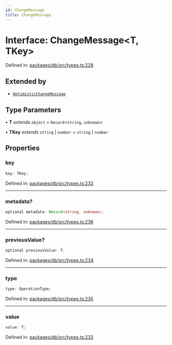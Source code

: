 ```yaml
---
id: ChangeMessage
title: ChangeMessage
---
```


<!-- DO NOT EDIT: this page is autogenerated from the type comments -->

# Interface: ChangeMessage\<T, TKey\>

Defined in: [packages/db/src/types.ts:228](https://github.com/TanStack/db/blob/main/packages/db/src/types.ts#L228)

## Extended by

- [`OptimisticChangeMessage`](../optimisticchangemessage.md)

## Type Parameters

• **T** *extends* `object` = `Record`\<`string`, `unknown`\>

• **TKey** *extends* `string` \| `number` = `string` \| `number`

## Properties

### key

```ts
key: TKey;
```

Defined in: [packages/db/src/types.ts:232](https://github.com/TanStack/db/blob/main/packages/db/src/types.ts#L232)

***

### metadata?

```ts
optional metadata: Record<string, unknown>;
```

Defined in: [packages/db/src/types.ts:236](https://github.com/TanStack/db/blob/main/packages/db/src/types.ts#L236)

***

### previousValue?

```ts
optional previousValue: T;
```

Defined in: [packages/db/src/types.ts:234](https://github.com/TanStack/db/blob/main/packages/db/src/types.ts#L234)

***

### type

```ts
type: OperationType;
```

Defined in: [packages/db/src/types.ts:235](https://github.com/TanStack/db/blob/main/packages/db/src/types.ts#L235)

***

### value

```ts
value: T;
```

Defined in: [packages/db/src/types.ts:233](https://github.com/TanStack/db/blob/main/packages/db/src/types.ts#L233)
